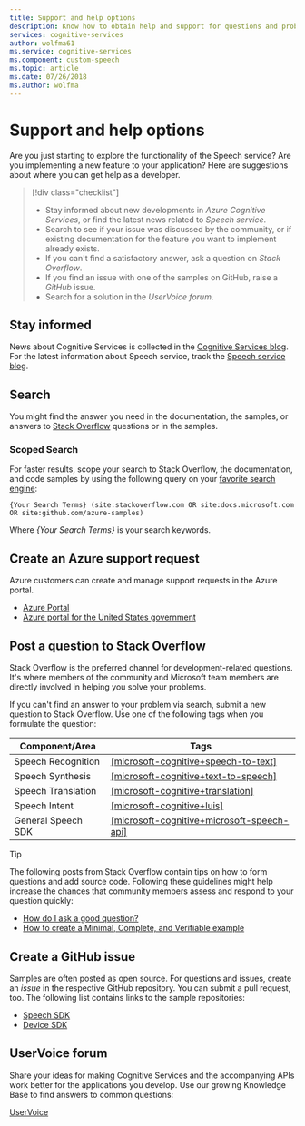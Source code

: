 ```yaml
---
title: Support and help options
description: Know how to obtain help and support for questions and problems when you create applications that integrate with Azure Cognitive Services Speech
services: cognitive-services
author: wolfma61
ms.service: cognitive-services
ms.component: custom-speech
ms.topic: article
ms.date: 07/26/2018
ms.author: wolfma 
---
```


# Support and help options

Are you just starting to explore the functionality of the Speech service? Are you implementing a new feature to your application? Here are suggestions about where you can get help as a developer.

> [!div class="checklist"]
> * Stay informed about new developments in *Azure Cognitive Services*, or find the latest news related to *Speech service*.
> * Search to see if your issue was discussed by the community, or if existing documentation for the feature you want to implement already exists.
> * If you can't find a satisfactory answer, ask a question on *Stack Overflow*.
> * If you find an issue with one of the samples on GitHub, raise a *GitHub* issue.
> * Search for a solution in the *UserVoice forum*.

## Stay informed

News about Cognitive Services is collected in the [Cognitive Services blog](https://azure.microsoft.com/en-us/blog/topics/cognitive-services/). For the latest information about Speech service, track the [Speech service blog](https://azure.microsoft.com/en-us/blog/tag/speech-service/).

## Search

You might find the answer you need in the documentation, the samples, or answers to [Stack Overflow](https://www.stackoverflow.com) questions or in the samples.

### Scoped Search

For faster results, scope your search to Stack Overflow, the documentation, and code samples by using the following query on your [favorite search engine](https://bing.com):

```
{Your Search Terms} (site:stackoverflow.com OR site:docs.microsoft.com OR site:github.com/azure-samples)
```

Where *{Your Search Terms}* is your search keywords.

## Create an Azure support request

Azure customers can create and manage support requests in the Azure portal.

* [Azure Portal](https://ms.portal.azure.com/#blade/Microsoft_Azure_Support/HelpAndSupportBlade/overview)
* [Azure portal for the United States government](https://portal.azure.us)

## Post a question to Stack Overflow

Stack Overflow is the preferred channel for development-related questions. It's where members of the community and Microsoft team members are directly involved in helping you solve your problems.

If you can't find an answer to your problem via search, submit a new question to Stack Overflow. Use one of the following tags when you formulate the question:

|Component/Area  |Tags  |
|---------|---------|
|Speech Recognition |[[microsoft-cognitive+speech-to-text]](http://stackoverflow.com/questions/tagged/microsoft-cognitive+speech-to-text)|
|Speech Synthesis |[[microsoft-cognitive+text-to-speech]](http://stackoverflow.com/questions/tagged/microsoft-cognitive+text-to-speech)|
|Speech Translation |[[microsoft-cognitive+translation]](http://stackoverflow.com/questions/tagged/microsoft-cognitive+translation)|
|Speech Intent |[[microsoft-cognitive+luis]](http://stackoverflow.com/questions/tagged/microsoft-cognitive+luis)|
|General Speech SDK |[[microsoft-cognitive+microsoft-speech-api]](http://stackoverflow.com/questions/tagged/microsoft-cognitive+microsoft-speech-api)|

> [!TIP]
> The following posts from Stack Overflow contain tips on how to form questions and add source code. Following these guidelines might help increase the chances that community members assess and respond to your question quickly:  
> * [How do I ask a good question?](https://stackoverflow.com/help/how-to-ask)
> * [How to create a Minimal, Complete, and Verifiable example](https://stackoverflow.com/help/mcve)

## Create a GitHub issue

Samples are often posted as open source. For questions and issues, create an *issue* in the respective GitHub repository. You can submit a pull request, too. The following list contains links to the sample repositories:

* [Speech SDK](https://aka.ms/csspeech/samples)
* [Device SDK](https://github.com/Azure-Samples/Cognitive-Services-Speech-Devices-SDK)

## UserVoice forum

Share your ideas for making Cognitive Services and the accompanying APIs work better for the applications you develop. Use our growing Knowledge Base to find answers to common questions:

[UserVoice](https://cognitive.uservoice.com/)
